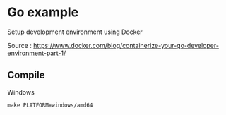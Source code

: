 # Go example

Setup development environment using Docker

Source : https://www.docker.com/blog/containerize-your-go-developer-environment-part-1/

## Compile

Windows
``` 
make PLATFORM=windows/amd64
```